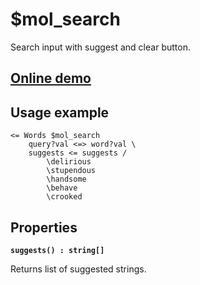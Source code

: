 # $mol_search

Search input with suggest and clear button.

## [Online demo](https://mol.hyoo.ru/#!section=demos/readme/demo=mol_search_demo)

## Usage example

```
<= Words $mol_search
	query?val <=> word?val \
	suggests <= suggests /
		\delirious
		\stupendous
		\handsome
		\behave
		\crooked
```

## Properties

**`suggests() : string[]`**

Returns list of suggested strings.
